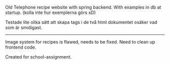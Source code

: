 Old Telephone recipe website with spring backend. With examples in db at startup. (kolla inte hur exemplerna görs xD)

Testade lite olika sätt att skapa tags i de två html dokumentet osäker vad som är smidigast.


--------------

Image system for recipes is flawed, needs to be fixed.
Need to clean up frontend code. 

Created for school-assignment.
